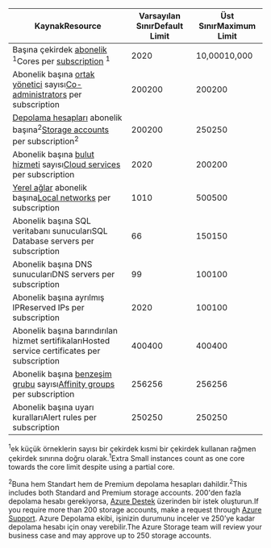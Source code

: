 | <span data-ttu-id="07494-101">Kaynak</span><span class="sxs-lookup"><span data-stu-id="07494-101">Resource</span></span> | <span data-ttu-id="07494-102">Varsayılan Sınır</span><span class="sxs-lookup"><span data-stu-id="07494-102">Default Limit</span></span> | <span data-ttu-id="07494-103">Üst Sınır</span><span class="sxs-lookup"><span data-stu-id="07494-103">Maximum Limit</span></span> |
| --- | --- | --- |
| <span data-ttu-id="07494-104">Başına çekirdek [abonelik](../articles/billing-buy-sign-up-azure-subscription.md) <sup>1</sup></span><span class="sxs-lookup"><span data-stu-id="07494-104">Cores per [subscription](../articles/billing-buy-sign-up-azure-subscription.md) <sup>1</sup></span></span> |<span data-ttu-id="07494-105">20</span><span class="sxs-lookup"><span data-stu-id="07494-105">20</span></span> |<span data-ttu-id="07494-106">10,000</span><span class="sxs-lookup"><span data-stu-id="07494-106">10,000</span></span> |
| <span data-ttu-id="07494-107">Abonelik başına [ortak yönetici](../articles/billing-add-change-azure-subscription-administrator.md) sayısı</span><span class="sxs-lookup"><span data-stu-id="07494-107">[Co-administrators](../articles/billing-add-change-azure-subscription-administrator.md) per subscription</span></span> |<span data-ttu-id="07494-108">200</span><span class="sxs-lookup"><span data-stu-id="07494-108">200</span></span> |<span data-ttu-id="07494-109">200</span><span class="sxs-lookup"><span data-stu-id="07494-109">200</span></span> |
| <span data-ttu-id="07494-110">[Depolama hesapları](../articles/storage/common/storage-create-storage-account.md) abonelik başına<sup>2</sup></span><span class="sxs-lookup"><span data-stu-id="07494-110">[Storage accounts](../articles/storage/common/storage-create-storage-account.md) per subscription<sup>2</sup></span></span> |<span data-ttu-id="07494-111">200</span><span class="sxs-lookup"><span data-stu-id="07494-111">200</span></span> |<span data-ttu-id="07494-112">250</span><span class="sxs-lookup"><span data-stu-id="07494-112">250</span></span> |
| <span data-ttu-id="07494-113">Abonelik başına [bulut hizmeti](../articles/cloud-services/cloud-services-choose-me.md) sayısı</span><span class="sxs-lookup"><span data-stu-id="07494-113">[Cloud services](../articles/cloud-services/cloud-services-choose-me.md) per subscription</span></span> |<span data-ttu-id="07494-114">20</span><span class="sxs-lookup"><span data-stu-id="07494-114">20</span></span> |<span data-ttu-id="07494-115">200</span><span class="sxs-lookup"><span data-stu-id="07494-115">200</span></span> |
| <span data-ttu-id="07494-116">[Yerel ağlar](http://msdn.microsoft.com/library/jj157100.aspx) abonelik başına</span><span class="sxs-lookup"><span data-stu-id="07494-116">[Local networks](http://msdn.microsoft.com/library/jj157100.aspx) per subscription</span></span> |<span data-ttu-id="07494-117">10</span><span class="sxs-lookup"><span data-stu-id="07494-117">10</span></span> |<span data-ttu-id="07494-118">500</span><span class="sxs-lookup"><span data-stu-id="07494-118">500</span></span> |
| <span data-ttu-id="07494-119">Abonelik başına SQL veritabanı sunucuları</span><span class="sxs-lookup"><span data-stu-id="07494-119">SQL Database servers per subscription</span></span> |<span data-ttu-id="07494-120">6</span><span class="sxs-lookup"><span data-stu-id="07494-120">6</span></span> |<span data-ttu-id="07494-121">150</span><span class="sxs-lookup"><span data-stu-id="07494-121">150</span></span> |
| <span data-ttu-id="07494-122">Abonelik başına DNS sunucuları</span><span class="sxs-lookup"><span data-stu-id="07494-122">DNS servers per subscription</span></span> |<span data-ttu-id="07494-123">9</span><span class="sxs-lookup"><span data-stu-id="07494-123">9</span></span> |<span data-ttu-id="07494-124">100</span><span class="sxs-lookup"><span data-stu-id="07494-124">100</span></span> |
| <span data-ttu-id="07494-125">Abonelik başına ayrılmış IP</span><span class="sxs-lookup"><span data-stu-id="07494-125">Reserved IPs per subscription</span></span> |<span data-ttu-id="07494-126">20</span><span class="sxs-lookup"><span data-stu-id="07494-126">20</span></span> |<span data-ttu-id="07494-127">100</span><span class="sxs-lookup"><span data-stu-id="07494-127">100</span></span> |
| <span data-ttu-id="07494-128">Abonelik başına barındırılan hizmet sertifikaları</span><span class="sxs-lookup"><span data-stu-id="07494-128">Hosted service certificates per subscription</span></span> |<span data-ttu-id="07494-129">400</span><span class="sxs-lookup"><span data-stu-id="07494-129">400</span></span> |<span data-ttu-id="07494-130">400</span><span class="sxs-lookup"><span data-stu-id="07494-130">400</span></span> |
| <span data-ttu-id="07494-131">Abonelik başına [benzeşim grubu](../articles/virtual-network/virtual-networks-migrate-to-regional-vnet.md) sayısı</span><span class="sxs-lookup"><span data-stu-id="07494-131">[Affinity groups](../articles/virtual-network/virtual-networks-migrate-to-regional-vnet.md) per subscription</span></span> |<span data-ttu-id="07494-132">256</span><span class="sxs-lookup"><span data-stu-id="07494-132">256</span></span> |<span data-ttu-id="07494-133">256</span><span class="sxs-lookup"><span data-stu-id="07494-133">256</span></span> |
| <span data-ttu-id="07494-134">Abonelik başına uyarı kuralları</span><span class="sxs-lookup"><span data-stu-id="07494-134">Alert rules per subscription</span></span> |<span data-ttu-id="07494-135">250</span><span class="sxs-lookup"><span data-stu-id="07494-135">250</span></span> |<span data-ttu-id="07494-136">250</span><span class="sxs-lookup"><span data-stu-id="07494-136">250</span></span> |

<span data-ttu-id="07494-137"><sup>1</sup>ek küçük örneklerin sayısı bir çekirdek kısmi bir çekirdek kullanan rağmen çekirdek sınırına doğru olarak.</span><span class="sxs-lookup"><span data-stu-id="07494-137"><sup>1</sup>Extra Small instances count as one core towards the core limit despite using a partial core.</span></span>

<span data-ttu-id="07494-138"><sup>2</sup>Buna hem Standart hem de Premium depolama hesapları dahildir.</span><span class="sxs-lookup"><span data-stu-id="07494-138"><sup>2</sup>This includes both Standard and Premium storage accounts.</span></span> <span data-ttu-id="07494-139">200'den fazla depolama hesabı gerekiyorsa, [Azure Destek](https://azure.microsoft.com/support/faq/) üzerinden bir istek oluşturun.</span><span class="sxs-lookup"><span data-stu-id="07494-139">If you require more than 200 storage accounts, make a request through [Azure Support](https://azure.microsoft.com/support/faq/).</span></span> <span data-ttu-id="07494-140">Azure Depolama ekibi, işinizin durumunu inceler ve 250’ye kadar depolama hesabı için onay verebilir.</span><span class="sxs-lookup"><span data-stu-id="07494-140">The Azure Storage team will review your business case and may approve up to 250 storage accounts.</span></span> 

